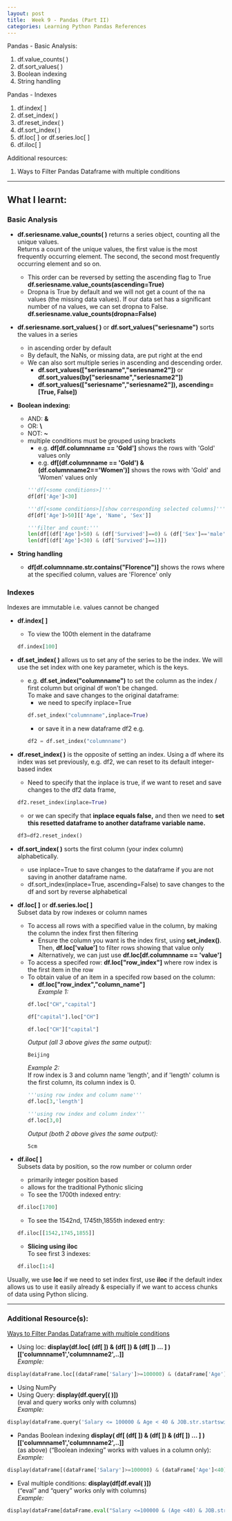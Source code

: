 ```yaml
---
layout: post
title:  Week 9 - Pandas (Part II)
categories: Learning Python Pandas References
---
```


Pandas - Basic Analysis:  
1. df.value_counts( )
2. df.sort_values( )
3. Boolean indexing
4. String handling

Pandas - Indexes  
1. df.index[ ]
2. df.set_index( )
3. df.reset_index( )
4. df.sort_index( )
5. df.loc[ ] or df.series.loc[ ]
6. df.iloc[ ]

Additional resources:  
1. Ways to Filter Pandas Dataframe with multiple conditions

---

## What I learnt:  

### Basic Analysis  

- **df.seriesname.value_counts( )** returns a series object, counting all the unique values.  
Returns a count of the unique values, the first value is the most frequently occurring element. The second, the second most frequently occurring element and so on. 
    - This order can be reversed by setting the ascending flag to True  
    **df.seriesname.value_counts(ascending=True)**  
    - Dropna is True by default and we will not get a count of the na values (the missing data values). If our data set has a significant number of na values, we can set dropna to False. **df.seriesname.value_counts(dropna=False)**  

- **df.seriesname.sort_values( )** or **df.sort_values("seriesname")** sorts the values in a series
    - in ascending order by default
    - By default, the NaNs, or missing data, are put right at the end
    - We can also sort multiple series in ascending and descending order. 
        - **df.sort_values(["seriesname","seriesname2"])** or **df.sort_values(by["seriesname","seriesname2"])**
        - **df.sort_values(["seriesname","seriesname2"]), ascending=[True, False])**  

- **Boolean indexing:** 
    - AND: **&** 
    - OR: **\\** 
    - NOT: **~**
    - multiple conditions must be grouped using brackets
        - e.g. **df[df.columnname == 'Gold']** shows the rows with 'Gold' values only
        - e.g. **df[(df.columnname == 'Gold') & (df.columnname2=='Women')]** shows the rows with 'Gold' and 'Women' values only  
        ```python
        '''df[<some conditions>]'''
        df[df['Age']<30]
        ```
        ```python
        '''df[<some conditions>][show corresponding selected columns]'''
        df[df['Age']>50][['Age', 'Name', 'Sex']]
        ```
        ```python
        '''filter and count:'''
        len(df[(df['Age']>50) & (df['Survived']==0) & (df['Sex']=='male')])
        len(df[(df['Age']<30) & (df['Survived']==1)])
        ```

- **String handling**
    - **df[df.columnname.str.contains("Florence")]** shows the rows where at the specified column, values are 'Florence' only  

### Indexes  

Indexes are immutable i.e. values cannot be changed

- **df.index[ ]** 
    - To view the 100th element in the dataframe  
    ```python
    df.index[100] 
    ```

- **df.set_index( )** allows us to set any of the series to be the index. We will use the set index with one key parameter, which is the keys.  
    - e.g. **df.set_index("columnname")** to set the column as the index / first column but original df won't be changed.  
    To make and save changes to the original dataframe:  
        - we need to specify inplace=True  
        ```python
        df.set_index("columnname",inplace=True)
        ```  
        - or save it in a new dataframe df2 e.g.  
        ```python
        df2 = df.set_index("columnname")
        ```  

- **df.reset_index( )** is the opposite of setting an index. Using a df where its index was set previously, e.g. df2, we can reset to its default integer-based index
    - Need to specify that the inplace is true, if we want to reset and save changes to the df2 data frame,  
    ```python
    df2.reset_index(inplace=True)
    ```  
    - or we can specify that **inplace equals false,** and then we need to **set this resetted dataframe to another dataframe variable name.**  
    ```python
    df3=df2.reset_index()
    ```  

- **df.sort_index( )** sorts the first column (your index column) alphabetically. 
    - use inplace=True to save changes to the dataframe if you are not saving in another dataframe name.
    - df.sort_index(inplace=True, ascending=False) to save changes to the df and sort by reverse alphabetical  

- **df.loc[ ]** or **df.series.loc[ ]**  
Subset data by row indexes or column names  
    - To access all rows with a specified value in the column, by making the column the index first then filtering
        - Ensure the column you want is the index first, using **set_index()**.  
        Then, **df.loc['value']** to filter rows showing that value only
        - Alternatively, we can just use **df.loc[df.columnname == 'value']** 
    - To access a specifed row: **df.loc["row_index"]** where row index is the first item in the row
    - To obtain value of an item in a specifed row based on the column:  
        - **df.loc["row_index","column_name"]**  
        *Example 1:*  
        ```python
        df.loc["CH","capital"]
        ```  
        ```python
        df["capital"].loc["CH"]
        ```  
        ```python
        df.loc["CH"]["capital"]
        ```  
        _Output (all 3 above gives the same output):_
        ```
        Beijing  
        ```  
        *Example 2:*  
        If row index is 3 and column name 'length', and if 'length' column is the first column, its column index is 0. 
        ```python
        '''using row index and column name'''
        df.loc[3,'length']
        ```  
        ```python
        '''using row index and column index'''
        df.loc[3,0]
        ```  
        _Output (both 2 above gives the same output):_
        ```
        5cm 
        ```  

- **df.iloc[ ]**  
Subsets data by position, so the row number or column order  
    - primarily integer position based
    - allows for the traditional Pythonic slicing
    - To see the 1700th indexed entry:  
    ```python
    df.iloc[1700]
    ```
    - To see the 1542nd, 1745th,1855th indexed entry:  
    ```python
    df.iloc[[1542,1745,1855]]
    ```
    - **Slicing using iloc**  
    To see first 3 indexes:  
    ```python
    df.iloc[1:4]
    ```

Usually, we use **loc** if we need to set index first, use **iloc** if the default index allows us to use it easily already & especially if we want to access chunks of data using Python slicing.  

---

### Additional Resource(s):

[Ways to Filter Pandas Dataframe with multiple conditions](https://www.geeksforgeeks.org/filter-pandas-dataframe-with-multiple-conditions/)
- Using loc: **display(df.loc[ (df[ ]) & (df[ ]) & (df[ ]) ... ] ) [\['columnname1','columnname2',..]]**  
*Example:*  
```python 
display(dataFrame.loc[(dataFrame['Salary']>=100000) & (dataFrame['Age']< 40) & (dataFrame['JOB'].str.startswith('D')), ['Name','JOB']])
```  
- Using NumPy  
- Using Query: **display(df.query[( )])**  
 (eval and query works only with columns)  
*Example:*  
```python 
display(dataFrame.query('Salary <= 100000 & Age < 40 & JOB.str.startswith("C").values'))
```  
- Pandas Boolean indexing **display( df[ (df[ ]) & (df[ ]) & (df[ ]) ... ] ) [\['columnname1','columnname2',..]]**  
(as above) (“Boolean indexing” works with values in a column only):  
*Example:*  
```python
display(dataFrame[(dataFrame['Salary']>=100000) & (dataFrame['Age']<40) & dataFrame['JOB'].str.startswith('P')][['Name','Age','Salary']])
```  
- Eval multiple conditions: **display(df[df.eval( )])**  
(“eval” and “query” works only with columns)  
*Example:*  
```python
display(dataFrame[dataFrame.eval("Salary <=100000 & (Age <40) & JOB.str.startswith('A').values")])
```
